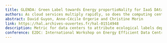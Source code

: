```yaml
---
title: GLENDA: Green Label towards Energy proportioNality for IaaS DAta centers
authors: As cloud services multiply rapidly, so does the computing centers dedicated to them, and consequently their power consumption. Although this consumption is hampering data centers' expansion, these infrastructures have not yet reached energy proportionality, thus wasting significant amounts of energy. Numerous energy metrics have been propose as incentives towards greener infrastructures, but none of them currently gives direct insights about the energy proportionality and green energy usage of data centers. In this paper, we propose GLENDA: a Green Label towards Energy proportioNality for IaaS DAta centers. We validate our metric by using traces from real infrastructures, and show that our label gets a better grade when increasing energy efficiency, increasing utilization rates, and using distributed renewable generation. We expect this new metric to become a useful reference for Cloud providers towards green data centers.
abstract: David Guyon, Anne-Cécile Orgerie and Christine Morin
link: https://hal.archives-ouvertes.fr/hal-01514948
description: Metric for data centers to attribute ecological labels depending on infrastructure and energy criteria
conference: E2DC: International Workshop on Energy Efficient Data Centres (e-Energy Workshop), Hong Kong, Hong Kong SAR China
---
```


